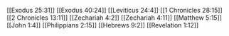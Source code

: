 [[Exodus 25:31]]
[[Exodus 40:24]]
[[Leviticus 24:4]]
[[1 Chronicles 28:15]]
[[2 Chronicles 13:11]]
[[Zechariah 4:2]]
[[Zechariah 4:11]]
[[Matthew 5:15]]
[[John 1:4]]
[[Philippians 2:15]]
[[Hebrews 9:2]]
[[Revelation 1:12]]
